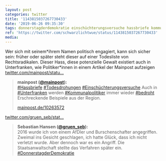 ```yaml
---
layout: post
categories: twitter
title: '1143815037267730433'
date: '2019-06-26 09:35:30'
tags: donnerstagderdemokratie einschüchterungsversuche hassbriefe kommunalpolitiker todesdrohungen unterfranken bedroht
ref: 'https://twitter.com/schwarzlichtwue/status/1143815037267730433'
media:
---
```

Wer sich mit seinem\*ihrem Namen politisch engagiert, kann sich sicher sein: früher oder später steht dieser auf einer Todesliste von Rechtsradikalen. Dieser Hass, diese potenzielle Gewalt existiert auch in Unterfranken, wie Politiker\*innen in einem Artikel der Mainpost aufzeigen [twitter.com/mainpost/statu…](https://twitter.com/mainpost/status/1143806103718731776) 
> <b>mainpost ([@mainpost](https://twitter.com/mainpost)):</b>  
>[#Hassbriefe](/t/hassbriefe)  [#Todesdrohungen](/t/todesdrohungen)  [#Einschüchterungsversuche](/t/einschüchterungsversuche)  Auch in [#Unterfranken](/t/unterfranken) werden [#Kommunalpolitiker](/t/kommunalpolitiker) immer wieder [#bedroht](/t/bedroht)  Erschreckende Beispiele aus der Region.  
>  
>[mainpost.de/10263572](http://mainpost.de/10263572)   


[twitter.com/gruen_seb/stat…](https://twitter.com/gruen_seb/status/1144162200841596928?s=19) 
> <b>Sebastian Hansen ([@gruen_seb](https://twitter.com/gruen_seb)):</b>  
>2016 wurde ich von einem AfDler und Burschenschafter angegriffen. Zweimal ins Gesicht geschlagen, ich hatte Glück, dass ich nicht verletzt wurde. Aber dennoch war es ein Angriff. Die Staatsanwaltschaft stellte das Verfahren später ein. [#DonnerstagderDemokratie](/t/donnerstagderdemokratie)   

